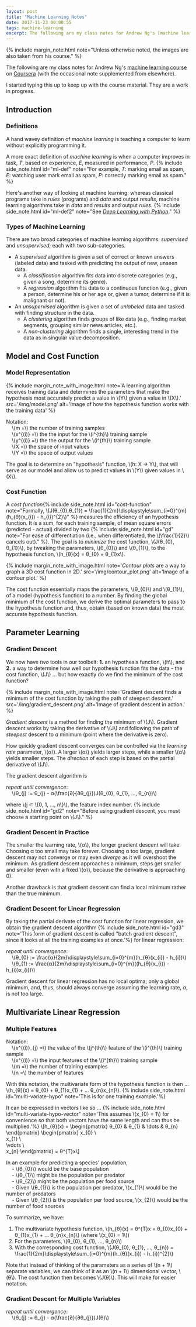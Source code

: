 ```yaml
---
layout: post
title: "Machine Learning Notes"
date: 2017-11-23 00:00:55
tags: machine-learning
excerpt: The following are my class notes for Andrew Ng's [machine learning course](https://www.coursera.org/learn/machine-learning/home/welcome) on [Coursera](https://www.coursera.org/) (with the occasional note supplemented from elsewhere).
---
```


{%
   include margin_note.html
   note="Unless otherwise noted, the images are also taken from his course."
%}

The following are my class notes for Andrew Ng's [machine learning course](https://www.coursera.org/learn/machine-learning/home/welcome) on [Coursera](https://www.coursera.org/) (with the occasional note supplemented from elsewhere).

I started typing this up to keep up with the course material.  They are a work in progress.

## Introduction

### Definitions
A hand wavey definition of _machine learning_ is teaching a computer to learn without explicitly programming it.

A more exact definition of _machine learning_ is when a computer improves in task, _T_, based on experience, _E_, measured in performance, _P_.
{% include side_note.html
     id="ml-def"
     note="For example, _T_: marking email as spam, _E_: watching user mark email as spam, _P_: correctly marking email as spam."
%}

Here's another way of looking at machine learning: whereas classical programs take in _rules_ (programs) and _data_ and output _results_, machine learning algorithms take in _data_ and _results_ and output _rules_.
{% include side_note.html
     id="ml-def2"
     note="See [_Deep Learning with Python_](https://www.manning.com/books/deep-learning-with-python?a_aid=keras&a_bid=76564dff)."
%}

### Types of Machine Learning
There are two broad categories of machine learning algorithms: _supervised_ and _unsupervised_; each with two sub-categories.

- A _supervised_ algorithm is given a set of correct or known answers (labeled data) and tasked with predicting the output of new, unseen data.
  - A _classification_ algorithm fits data into discrete categories (e.g., given a song, determine its genre).
  - A _regression_ algorithm fits data to a continuous function (e.g., given a person, determine his or her age or, given a tumor, determine if it is malignant or not).
- An _unsupervised_ algorithm is given a set of _unlabeled_ data and tasked with finding structure in the data.
  - A _clustering_ algorithm finds groups of like data (e.g., finding market segments, grouping similar news articles, etc.).
  - A _non-clustering_ algorithm finds a single, interesting trend in the data as in singular value decomposition.

## Model and Cost Function

### Model Representation
{%
   include margin_note_with_image.html
   note='A learning algorithm receives training data and determines the parameters that make the hypothesis most accurately predict a value in \\(Y\\) given a value in \\(X\\).'
   src='/img/model.png'
   alt='Image of how the hypothesis function works with the training data'
%}

Notation:
<br/>&nbsp;&nbsp;&nbsp;&nbsp;\\(m =\\) the number of training samples
<br/>&nbsp;&nbsp;&nbsp;&nbsp;\\(x^{(i)} =\\) the the input for the \\(i^{th}\\) training sample
<br/>&nbsp;&nbsp;&nbsp;&nbsp;\\(y^{(i)} =\\) the the output for the \\(i^{th}\\) training sample
<br/>&nbsp;&nbsp;&nbsp;&nbsp;\\(X =\\) the space of input values
<br/>&nbsp;&nbsp;&nbsp;&nbsp;\\(Y =\\) the space of output values

The goal is to determine an "hypothesis" function, \\(h: X -> Y\\), that will serve as our model and allow us to predict values in \\(Y\\) given values in \\(X\\).

### Cost Function
A _cost function_{% include side_note.html
     id="cost-function"
     note="Formally, \\(J(θ_{0},θ_{1}) = \frac{1}{2m}\displaystyle\sum_{i=0}^{m}(h_{θ}(x_{i}) - h_{i})^{2}\\)"
  %} measures the efficiency of an hypothesis function. It is a sum, for each training sample, of mean square errors (predicted - actual) divided by two
{% include side_note.html
   id="gd"
   note="For ease of differentiation (i.e., when differentiated, the \\(\frac{1}{2}\\) cancels out)."
%}. The goal is to _minimize_ the cost function, \\(J(θ_{0}, θ_{1})\\), by tweaking the parameters, \\(θ_{0}\\) and \\(θ_{1}\\), to the hypothesis function, \\(h_{θ}(x) = θ_{0} + θ_{1}x\\).

{%
   include margin_note_with_image.html
   note='_Contour plots_ are a way to graph a 3D cost function in 2D.'
   src='/img/contour_plot.png'
   alt='Image of a contour plot.'
%}

The cost function essentially maps the parameters, \\(θ_{0}\\) and \\(θ_{1}\\), of a model (hypothesis function) to a number. By finding the global minimum of the cost function, we derive the optimal parameters to pass to the hypothesis function and, thus, obtain (based on known data) the most accurate hypothesis function.

## Parameter Learning

### Gradient Descent
We now have _two_ tools in our toolbelt: __1.__ an hypothesis function, \\(h\\), and __2.__ a way to determine how well our hypothesis function fits the data - the cost function, \\(J\\) ... but how exactly do we find the minimum of the cost function?

{%
   include margin_note_with_image.html
   note='Gradient descent finds a minimum of the cost function by taking the path of steepest descent.'
   src='/img/gradient_descent.png'
   alt='Image of gradient descent in action.'
%}

_Gradient descent_ is a method for finding the minimum of \\(J\\). Gradient descent works by taking the derivative of \\(J\\) and following the path of _steepest_ descent to _a_ minimum (point where the derivative is zero).

How quickly gradient descent converges can be controlled via the _learning rate_ parameter, \\(α\\). A larger \\(α\\) yields larger steps, while a smaller \\(α\\) yields smaller steps. The _direction_ of each step is based on the partial derivative of \\(J\\).

The gradient descent algorithm is

_repeat until convergence_:
<br/>&nbsp;&nbsp;&nbsp;&nbsp;\\(θ_{j} := θ_{j} - α(\frac{∂}{∂θ_{j}})J(θ_{0}, θ_{1}, ..., θ_{n})\\)

where \\(j ⊂ \\{0, 1, ..., n\\}\\), the feature index number.
{% include side_note.html
   id="gd2"
   note="Before using gradient descent, you must choose a starting point on \\(J\\)."
%}

### Gradient Descent in Practice
The smaller the learning rate, \\(α\\), the longer gradient descent will take. Choosing α too small may take forever. Choosing α too large, gradient descent may not converge or may even _diverge_ as it will overshoot the minimum. As gradient descent approaches a minimum, steps get smaller and smaller (even with a fixed \\(α\\), because the derivative is approaching 0).

Another drawback is that gradient descent can find a local minimum rather than the true minimum.

### Gradient Descent for Linear Regression
By taking the partial derivate of the cost function for linear regression, we obtain the gradient descent algorithm  {% include side_note.html
     id="gd3"
     note='This form of gradient descent is called "batch gradient descent", since it looks at all the training examples at once.'%} for linear regression:

_repeat until convergence_:
<br/>&nbsp;&nbsp;&nbsp;&nbsp;\\(θ_{0} := \frac{α}{2m}\displaystyle\sum_{i=0}^{m}(h_{θ}(x_{i}) - h_{i})\\)
<br/>&nbsp;&nbsp;&nbsp;&nbsp;\\(θ_{1} := \frac{α}{2m}\displaystyle\sum_{i=0}^{m}((h_{θ}(x_{i}) - h_{i})x_{i})\\)

Gradient descent for linear regression has no local optima; only a global minimum, and, thus, should always converge assuming the learning rate, _α_, is not too large.

## Multivariate Linear Regression

### Multiple Features
Notation:
<br/>&nbsp;&nbsp;&nbsp;&nbsp;\\(x^{(i)}_{j} =\\) the value of the \\(j^{th}\\) feature of the \\(i^{th}\\) training sample
<br/>&nbsp;&nbsp;&nbsp;&nbsp;\\(x^{(i)} =\\) the input features of the \\(i^{th}\\) training sample
<br/>&nbsp;&nbsp;&nbsp;&nbsp;\\(m =\\) the number of training examples
<br/>&nbsp;&nbsp;&nbsp;&nbsp;\\(n =\\) the number of features

With this notation, the multivariate form of the hypothesis function is then ...<br/> \\(h_{θ}(x) = θ_{0} + θ_{1}x_{1} + ... θ_{n}x_{n}\\).
{% include side_note.html
     id="multi-variate-hypo"
     note='This is for one training example.'%}

It can be expressed in vectors like so ...
{% include side_note.html
     id="multi-variate-hypo-vector"
     note='This assumes \\(x_{0} = 1\\) for convenience so that both vectors have the same length and can thus be multiplied.'%}
\\[h_{θ}(x) =
  \begin{pmatrix}
    θ_{0} & θ_{1} & \dots & θ_{n}
    \end{pmatrix}
    \begin{pmatrix}
      x_{0} \\\
      x_{1} \\\
      \vdots \\\
       x_{n}
    \end{pmatrix}  = θ^{T}x\\]

In an example for predicting a species' population,
<br/>&nbsp;&nbsp;&nbsp;&nbsp;- \\(θ_{0}\\) would be the base population
<br/>&nbsp;&nbsp;&nbsp;&nbsp;- \\(θ_{1}\\) might be the population per predator
<br/>&nbsp;&nbsp;&nbsp;&nbsp;- \\(θ_{2}\\) might be the population per food source
<br/>&nbsp;&nbsp;&nbsp;&nbsp;- Given \\(θ_{1}\\) is the population per predator, \\(x_{1}\\) would be the number of predators
<br/>&nbsp;&nbsp;&nbsp;&nbsp;- Given \\(θ_{2}\\) is the population per food source, \\(x_{2}\\) would be the number of food sources

To summarize, we have:

1. The multivariate hypothesis function, \\(h_{θ}(x) = θ^{T}x = θ_{0}x_{0} + θ_{1}x_{1} + ... θ_{n}x_{n}\\) (where \\(x_{0} = 1\\))
2. For the parameters, \\(θ_{0}, θ_{1}, ..., θ_{n}\\)
3. With the corresponding cost function, \\(J(θ_{0}, θ_{1}, ..., θ_{n}) = \frac{1}{2m}\displaystyle\sum_{i=0}^{m}(h_{θ}(x_{i}) - h_{i})^{2}\\)

Note that instead of thinking of the parameters as a series of \\(n + 1\\) separate variables, we can think of it as an \\(n + 1\\) dimensional vector, \\(θ\\). The cost function then becomes \\(J(θ)\\). This will make for easier notation.

### Gradient Descent for Multiple Variables

_repeat until convergence_:
<br/>&nbsp;&nbsp;&nbsp;&nbsp;\\(θ_{j} := θ_{j} - α(\frac{∂}{∂θ_{j}})J(θ)\\)
